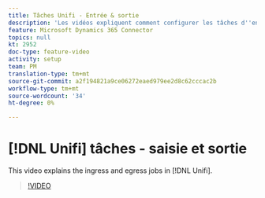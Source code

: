 ```yaml
---
title: Tâches Unifi - Entrée & sortie
description: 'Les vidéos expliquent comment configurer les tâches d''entrée et de sortie dans Unifi pour Microsoft Dynamics 365 Connector.  '
feature: Microsoft Dynamics 365 Connector
topics: null
kt: 2952
doc-type: feature-video
activity: setup
team: PM
translation-type: tm+mt
source-git-commit: a2f194821a9ce06272eaed979ee2d8c62cccac2b
workflow-type: tm+mt
source-wordcount: '34'
ht-degree: 0%

---
```



# [!DNL Unifi] tâches - saisie et sortie

This video explains the ingress and egress jobs in [!DNL Unifi].

>[!VIDEO](https://video.tv.adobe.com/v/27396?quality=12)
